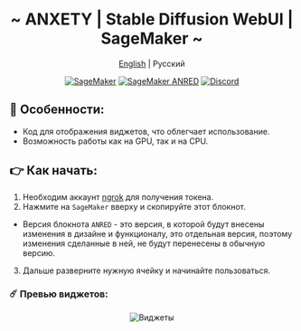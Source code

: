 <div align="center">

<h1 align="center">~ ANXETY | Stable Diffusion WebUI | SageMaker ~</h1>

[English](./README.md) | Русский

</div>


<p align="center">
  <a href="https://studiolab.sagemaker.aws/import/github/anxety-solo/sd-webui-sagemaker/blob/main/notebooks/ru/anxety-ru.ipynb"><img alt="SageMaker" src="https://img.shields.io/badge/SAGEMAKER-blue?style=for-the-badge&color=blue"></a>
  <a href="https://studiolab.sagemaker.aws/import/github/anxety-solo/sd-webui-sagemaker/blob/main/notebooks/ru/anxety-ru_ANRED.ipynb"><img alt="SageMaker ANRED" src="https://img.shields.io/badge/SAGEMAKER-orange?style=for-the-badge&label=ANRED&labelColor=grey&color=orange"></a>
  <a href="https://discordapp.com/users/565783561878372352"><img alt="Discord" src="https://img.shields.io/badge/МОЙ ДИСКОРД-blue?style=for-the-badge&logo=discord&logoColor=white&color=blue"></a>
</p>


## 🌟 Особенности:
  - Код для отображения виджетов, что облегчает использование.
  - Возможность работы как на GPU, так и на CPU.


## 👉 Как начать:
  1. Необходим аккаунт [ngrok](https://dashboard.ngrok.com/login) для получения токена.
  2. Нажмите на `SageMaker` вверху и скопируйте этот блокнот. <br>
  - Версия блокнота `ANRED` - это версия, в которой будут внесены изменения в дизайне и функционалу, это отдельная версия, поэтому изменения сделанные в ней, не будут перенесены в обычную версию.
  3. Дальше разверните нужную ячейку и начинайте пользоваться.


### ☄️ Превью виджетов:

<div align="center"> 
  
  ![Виджеты](https://github.com/anxety-solo/demo/blob/main/img/ru/sagemaker-widgets-preview_ru.png)
      
</div>
